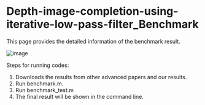 # Depth-image-completion-using-iterative-low-pass-filter_Benchmark
This page provides the detailed information of the benchmark result.

![image](https://github.com/Whachudoing/Depth-image-completion-using-iterative-low-pass-filter_Benchmark/assets/132032177/7d7ded91-3729-4ee1-a88b-1078b6e0db94)

Steps for running codes:
  1. Downloads the results from other advanced papers and our results.
  2. Run benchmark.m.
  3. Run benchmark_test.m
  4. The final result will be shown in the command line.
